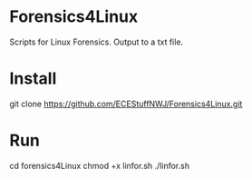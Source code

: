 # Forensics4Linux
 Scripts for Linux Forensics. Output to a txt file.

# Install
git clone https://github.com/ECEStuffNWJ/Forensics4Linux.git

# Run
cd forensics4Linux
chmod +x linfor.sh
./linfor.sh
 
